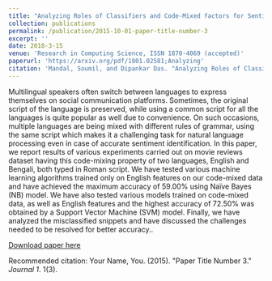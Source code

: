 ```yaml
---
title: "Analyzing Roles of Classifiers and Code-Mixed factors for Sentiment Identification"
collection: publications
permalink: /publication/2015-10-01-paper-title-number-3
excerpt: ''
date: 2018-3-15
venue: 'Research in Computing Science, ISSN 1870-4069 (accepted)'
paperurl: 'https://arxiv.org/pdf/1801.02581;Analyzing'
citation: 'Mandal, Soumil, and Dipankar Das. "Analyzing Roles of Classifiers and Code-Mixed factors for Sentiment Identification." arXiv preprint arXiv:1801.02581 (2018).'
---
```

Multilingual speakers often switch between languages to express themselves on social communication platforms. Sometimes, the original script of the language is preserved, while using a common script for all the languages is quite popular as well due to convenience. On
such occasions, multiple languages are being mixed with different rules of grammar, using the same script which makes it a challenging task for natural language processing even in case of accurate sentiment identification. In this paper, we report results of various experiments carried out on movie reviews dataset having this code-mixing property of two languages, English and Bengali, both typed in Roman script. We have tested various machine learning algorithms trained only on English features on our code-mixed data and have achieved the maximum accuracy of 59.00% using Naïve Bayes (NB) model. We have also tested various models trained on code-mixed data, as well as English features and the highest accuracy of 72.50% was obtained by a Support Vector Machine (SVM) model. Finally, we have analyzed the misclassified snippets and have discussed the challenges needed to be resolved for better accuracy..

[Download paper here](https://arxiv.org/pdf/1801.02581;Analyzing)

Recommended citation: Your Name, You. (2015). "Paper Title Number 3." <i>Journal 1</i>. 1(3).
